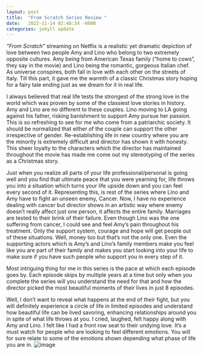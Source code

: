 ```yaml
---
layout: post
title:  "From Scratch Series Review "
date:   2022-11-14 02:48:34 -0800
categories: jekyll update
---
```

_“From Scratch”_ streaming on Netflix is a realistic yet dramatic depiction of love between two people Amy and Lino who belong to two extremely opposite cultures. Amy being from American Texas family (“home to cows”, they say in the movie) and Lino being the romantic, gorgeous Italian chef.  As universe conspires, both fall in love with each other on the streets of Italy. Till this part, it gave me the warmth of a classic Christmas story hoping for a fairy tale ending just as we dream for it in real life.  

I always believed that real life tests the strongest of the strong love in the world which was proven by some of the classiest love stories in history. Amy and Lino are no different to these couples. Lino moving to LA going against his father, risking banishment to support Amy pursue her passion. This is so refreshing to see for me who come from a patriarchic society. It should be normalized that either of the couple can support the other irrespective of gender. Re-establishing life in new country where you are the minority is extremely difficult and director has shown it with honesty. This sheer loyalty to the characters which the director has maintained throughout the movie has made me come out my stereotyping of the series as a Christmas story. 

Just when you realize all parts of your life professional/personal is going well and you find that ultimate peace that you were yearning for, life throws you into a situation which turns your life upside down and you can feel every second of it. Representing this, is rest of the series where Lino and Amy have to fight an unseen enemy, Cancer. Now, I have no experience dealing with cancer but director shows in an artistic way where enemy doesn’t really affect just one person, it affects the entire family. Marriages are tested to their brink of their failure. Even though Lino was the one suffering from cancer, I could see and feel Amy’s pain throughout his treatment. Only the support system, courage and hope will get people out of these situations. Well, money too but that’s not the only one. Even the supporting actors which is Amy’s and Lino’s family members make you feel like you are part of their family and makes you start looking into your life to make sure if you have such people who support you in every step of it. 


Most intriguing thing for me in this series is the pace at which each episode goes by. Each episode skips by multiple years at a time but only when you complete the series will you understand the need for that and how the director picked the most beautiful moments of their lives in just 8 episodes. 

Well, I don’t want to reveal what happens at the end of their fight, but you will definitely experience a circle of life in limited episodes and understand how beautiful life can be lived savoring, enhancing relationships around you in spite of what life throws at you. I cried, laughed, felt happy along with Amy and Lino. I felt like I had a front row seat to their undying love. It’s a must watch for people who are looking to feel different emotions. You will for sure relate to some of the emotions shown depending what phase of life you are in.
![image](https://user-images.githubusercontent.com/15097465/203438483-e0a71351-ce27-410f-83cb-2943a4538673.png)
